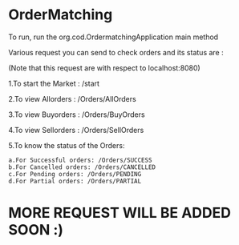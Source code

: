 # OrderMatching
To run, run the org.cod.OrdermatchingApplication main method

Various request you can send to check orders and its status are : 

(Note that this request are with respect to localhost:8080)

1.To start the Market : /start

2.To view Allorders : /Orders/AllOrders

3.To view Buyorders : /Orders/BuyOrders

4.To view Sellorders : /Orders/SellOrders

5.To know the status of the Orders:

    a.For Successful orders: /Orders/SUCCESS
    b.For Cancelled orders: /Orders/CANCELLED
    c.For Pending orders: /Orders/PENDING
    d.For Partial orders: /Orders/PARTIAL


# MORE REQUEST WILL BE ADDED SOON :)